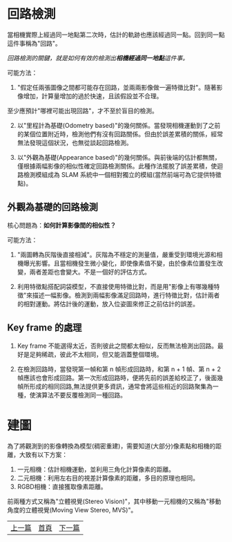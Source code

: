# 回路檢測

當相機實際上經過同一地點第二次時，估計的軌跡也應該經過同一點。回到同一點這件事稱為"回路"。

*回路檢測的關鍵，就是如何有效的檢測出**相機經過同一地點**這件事。*

可能方法：

1. "假定任兩張圖像之間都可能存在回路，並兩兩影像做一遍特徵比對"。隨著影像增加，計算量增加的過於快速，且該假設並不合理。

至少應預計"哪裡可能出現回路"，才不至於盲目的檢測。

2. 以"里程計為基礎(Odometry based)"的幾何關係。當發現相機運動到了之前的某個位置附近時，檢測他們有沒有回路關係。但由於誤差累積的關係，經常無法發現這個狀況，也無從談起回路檢測。

3. 以"外觀為基礎(Appearance based)"的幾何關係。與前後端的估計都無關，僅根據兩幅影像的相似性確定回路檢測關係。此種作法擺脫了誤差累積，使迴路檢測模組成為 SLAM 系統中一個相對獨立的模組(當然前端可為它提供特徵點)。

## 外觀為基礎的回路檢測

核心問題為：**如何計算影像間的相似性？**

可能方法：

1. "兩圖轉為灰階後直接相減"。灰階為不穩定的測量值，嚴重受到環境光源和相機曝光影響。且當相機發生微小變化，即使像素值不變，由於像素位置發生改變，兩者差距也會變大。不是一個好的評估方式。

2. 利用特徵點搭配詞袋模型，不直接使用特徵比對，而是用"影像上有哪幾種特徵"來描述一幅影像。檢測到兩幅影像滿足回路時，進行特徵比對，估計兩者的相對運動。將估計後的運動，放入位姿圖來修正之前估計的誤差。

## Key frame 的處理

1. Key frame 不能選得太近，否則彼此之間都太相似，反而無法檢測出回路。最好是足夠稀疏，彼此不太相同，但又能涵蓋整個環境。

2. 在檢測回路時，當發現第一幀和第 n 幀形成回路時，和第 n + 1 幀、第 n + 2 幀應該也會形成回路。第一次形成回路時，便將先前的誤差給校正了，後面幾幀所形成的相同回路,無法提供更多資訊，通常會將這些相近的回路聚集為一種，使演算法不要反覆檢測同一種回路。

# 建圖

為了將觀測到的影像轉換為模型(稠密重建)，需要知道(大部分)像素點和相機的距離，大致有以下方案：

1. 一元相機：估計相機運動，並利用三角化計算像素的距離。
2. 二元相機：利用左右目的視差計算像素的距離，多目的原理也相同。
3. RGBD相機：直接獲取像素距離。

前兩種方式又稱為"立體視覺(Stereo Vision)"，其中移動一元相機的又稱為"移動角度的立體視覺(Moving View Stereo, MVS)"。

<table>
  <tr>
    <td><a href="https://j32u4ukh.github.io/SLAM13/class3.html">上一篇</a></td>
    <td><a href="https://j32u4ukh.github.io/SLAM13/">首頁</a></td>
    <td><a href="https://j32u4ukh.github.io/SLAM13/class5.html">下一篇</a></td>
  </tr>
</table>